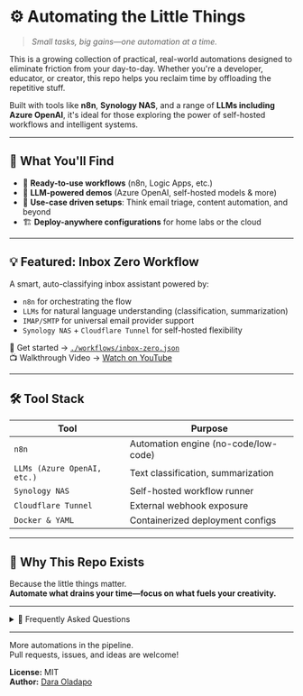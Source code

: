 # ⚙️ Automating the Little Things

> *Small tasks, big gains—one automation at a time.*

This is a growing collection of practical, real-world automations designed to eliminate friction from your day-to-day. Whether you're a developer, educator, or creator, this repo helps you reclaim time by offloading the repetitive stuff.

Built with tools like **n8n**, **Synology NAS**, and a range of **LLMs including Azure OpenAI**, it's ideal for those exploring the power of self-hosted workflows and intelligent systems.

---

## 🚀 What You'll Find

- 🧩 **Ready-to-use workflows** (n8n, Logic Apps, etc.)  
- 🤖 **LLM-powered demos** (Azure OpenAI, self-hosted models & more)  
- 🔧 **Use-case driven setups**: Think email triage, content automation, and beyond  
- 🏗️ **Deploy-anywhere configurations** for home labs or the cloud

---

## 💡 Featured: Inbox Zero Workflow  
A smart, auto-classifying inbox assistant powered by:
- `n8n` for orchestrating the flow  
- `LLMs` for natural language understanding (classification, summarization)  
- `IMAP/SMTP` for universal email provider support  
- `Synology NAS` + `Cloudflare Tunnel` for self-hosted flexibility

📂 Get started → [`./workflows/inbox-zero.json`](./workflows/inbox-zero.json)  
📺 Walkthrough Video → [Watch on YouTube](#)

---

## 🛠 Tool Stack

| Tool                     | Purpose                                  |
|--------------------------|------------------------------------------|
| `n8n`                    | Automation engine (no-code/low-code)     |
| `LLMs (Azure OpenAI, etc.)` | Text classification, summarization       |
| `Synology NAS`           | Self-hosted workflow runner              |
| `Cloudflare Tunnel`      | External webhook exposure                |
| `Docker & YAML`          | Containerized deployment configs         |

---

## 🎯 Why This Repo Exists

Because the little things matter.  
**Automate what drains your time—focus on what fuels your creativity.**

---

<details>
  <summary>💬 Frequently Asked Questions</summary>

  ### 📌 What kind of automations are in this repo?
  Mostly task-level workflows—things like email classification, AI-assisted drafting, file sorting, social media triggers, etc. These are meant to be modular and adaptable for different setups.

  ### 🤖 Which LLMs are supported?
  The current demos use Azure OpenAI, but the workflows are adaptable to **any LLM with an API**, including local models hosted via Ollama, LM Studio, or OpenRouter-compatible backends.

  ### 🏠 Can I run this on a home server?
  Absolutely. Many of these were built on a **Synology NAS** using Docker Compose, but you can run them on any local machine, cloud VPS, or even a Raspberry Pi—just tweak the configs accordingly.

  ### 📧 Will the email workflows work with Gmail/Outlook?
  Yes! As long as your provider supports **IMAP and SMTP**, you're good to go. Auth setup may differ depending on 2FA and app passwords.

  ### 🙋 Can I contribute?
  Yes please. Open a PR, raise an issue, or just share ideas—I'd love to collaborate and grow this toolkit with the community.

</details>

---

More automations in the pipeline.  
Pull requests, issues, and ideas are welcome!

**License:** MIT  
**Author:** [Dara Oladapo](https://github.com/DaraOladapo)
